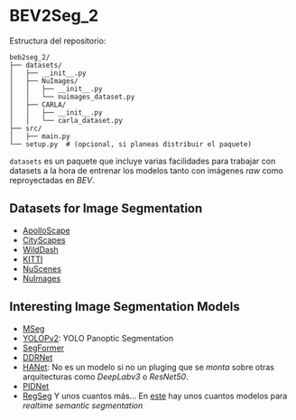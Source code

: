# BEV2Seg_2

Estructura del repositorio:
```
beb2seg_2/
├── datasets/
│   ├── __init__.py
│   ├── NuImages/
│   │   ├── __init__.py
│   │   └── nuimages_dataset.py
│   ├── CARLA/
│   │   ├── __init__.py
│   │   └── carla_dataset.py
├── src/
│   ├── main.py
└── setup.py  # (opcional, si planeas distribuir el paquete)

```

`datasets` es un paquete que incluye varias facilidades para trabajar con datasets a la hora de entrenar los modelos tanto con imágenes _raw_ como reproyectadas en _BEV_. 


## Datasets for Image Segmentation
- [ApolloScape](https://apolloscape.auto/index.html)
- [CityScapes](https://github.com/mcordts/cityscapesScripts)
- [WildDash](https://www.wilddash.cc/)
- [KITTI](https://www.cvlibs.net/datasets/kitti/index.php)
- [NuScenes]()
- [NuImages](https://github.com/nutonomy/nuscenes-devkit)

## Interesting Image Segmentation Models
- [MSeg](https://github.com/mseg-dataset/mseg-semantic)
- [YOLOPv2](https://github.com/CAIC-AD/YOLOPv2): YOLO Panoptic Segmentation
- [SegFormer](https://huggingface.co/docs/transformers/model_doc/segformer)
- [DDRNet](https://github.com/ydhongHIT/DDRNet)
- [HANet](https://github.com/shachoi/HANet): No es un modelo si no un pluging que se _monta_ sobre otras arquitecturas como _DeepLabv3_ o _ResNet50_.
- [PIDNet](https://github.com/XuJiacong/PIDNet)
- [RegSeg](https://github.com/RolandGao/RegSeg)
Y unos cuantos más... En [este](https://github.com/zh320/realtime-semantic-segmentation-pytorch) hay unos cuantos modelos para _realtime semantic segmentation_ 
